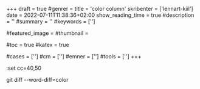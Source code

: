+++
draft = true
#genrer =
title = 'color column'
skribenter = ['lennart-kiil']
date = 2022-07-11T11:38:36+02:00
show_reading_time = true
#description = ''
#summary = ''
#keywords = ['']

#featured_image =
#thumbnail =

#toc = true
#katex = true

#cases = ['']
#cm = ['']
#emner = ['']
#tools = ['']
+++


:set cc=40,50

git diff --word-diff=color
